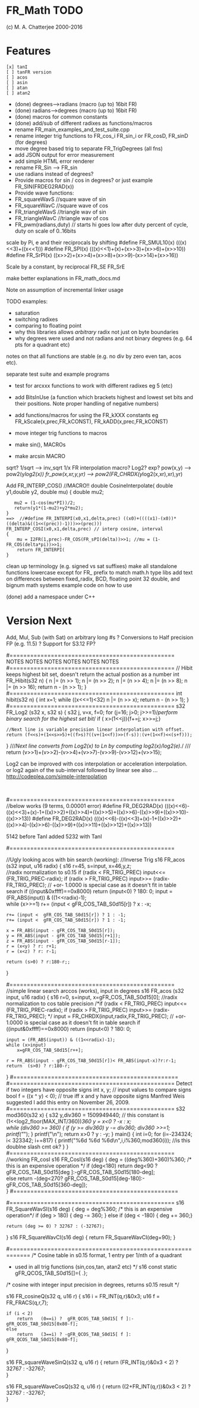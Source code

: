 # FR_Math TODO 

(c) M. A. Chatterjee 2000-2016

# Features
	[x] tanI 
	[ ] tanFR version
	[ ] acos
	[ ] asin
	[ ] atan
	[ ] atan2
* (done) degrees-->radians (macro (up to) 16bit FR)
* (done) radians-->degrees (macro (up to) 16bit FR)
* (done) macros for common constants
* (done) add/sub of different radixes as functions/macros
* rename FR_main_examples_and_test_suite.cpp
* rename integer trig functions to FR_cos_i FR_sin_i  or FR_cosD, FR_sinD (for degrees)
* move degree based trig to separate FR_TrigDegrees (all fns)
* add JSON output for error measurement
* add simple HTML error renderer
* rename FR_Sin --> FR_sin  
* use radians instead of degrees?  
* Provide macros for sin / cos in degrees?  or just example FR_SIN(FRDEG2RAD(x))
* Provide wave functions:
* FR_squareWavS //square wave of sin
* FR_squareWavC //square wave of cos
* FR_triangleWavS //triangle wav of sin
* FR_triangleWavC //triangle wav of cos
* FR_pwm(radians,duty) // starts hi goes low after duty percent of cycle, duty on scale of 0..16bits


scale by Pi, e and their reciprocals by shifting
#define FR_SMUL10(x)	(((x)<<3)+((x<<1)))
#define FR_SPI(x)       (((x)<<1)+(x)+(x>>3)+(x>>6)+(x>>10))
#define FR_SrPI(x)      ((x>>2)+(x>>4)+(x>>8)+(x>>9)-(x>>14)+(x>>16))

Scale by a constant, by reciprocal
FR_SE
FR_SrE

make better explanations in FR_math_docs.md

Note on assumption of incremental linker usage

TODO examples:
* saturation
* switching radixes
* comparing to floating point
* why this libraries allows _arbitrary_ radix not just on byte boundaries
* why degrees were used and not radians and not binary degrees (e.g. 64 pts for a quadrant etc)

notes on that all functions are stable (e.g. no div by zero even tan, acos etc).

separate test suite and example programs
* test for arcxxx functions to work with different radixes eg 5 (etc)

* add BitsInUse (a function which brackets highest and lowest set bits and their positions.  Note proper handling of negative numbers)
* add functions/macros for using the FR_kXXX constants eg FR_kScale(x,prec,FR_kCONST), FR_kADD(x,prec,FR_kCONST)
* move integer trig functions to macros
* make sin(), MACROs
* make arcsin MACRO

sqrt?
1/sqrt --> inv_sqrt
1/x
FR interpolation macro?
Log2?
exp?
pow(x,y) --> pow2(y*log2(x))
fr_pow(x,xr,y,yr) --> pow2(FR_CHRDX(y*log2(x,xr),xr),yr)

Add FR_INTERP_COS()  //MACRO!!
    double CosineInterpolate(
       double y1,double y2,  double mu)
    {
       double mu2;

       mu2 = (1-cos(mu*PI))/2;
       return(y1*(1-mu2)+y2*mu2);
    }
    ==>  //#define FR_INTERPI(x0,x1,delta,prec) ((x0)+((((x1)-(x0))*((delta)&((1<<(prec))-1)))>>(prec)))
    FR_INTERP_COSI(x0,x1,delta,prec) // interp cosine, interval
    {
        mu = I2FR(1,prec)-FR_COS(FR_sPI(delta))>>1; //mu = (1-FR_COS(delta*pi))>>1; 
        return FR_INTERPI(
    }

clean up terminology (e.g. signed vs sat suffixes)
make all standalone functions lowercase except for FR_ prefix to match math.h type libs
add text on differences between fixed_radix, BCD, floating point 32 double, and bignum math systems
example code on how to use

(done) add a namespace under C++

# Version Next 
Add, Mul, Sub (with Sat) on arbitrary long #s
? Conversions to Half precision FP (e.g. 11.5)
? Support for S3.12 FP?

#================================================
NOTES NOTES NOTES NOTES NOTES NOTES
#================================================
// Hibit keeps highest bit set, doesn't return the actual postion as a number
int FR_Hibit(s32 n) {
    n |= (n >>  1);
    n |= (n >>  2);
    n |= (n >>  4);
    n |= (n >>  8);
    n |= (n >> 16);
    return n - (n >> 1);
}
#================================================
int hibit(s32 n) {
	int x=1;
	while ((x<<=1)<32)
    	n |= (n >>  x);
    return n - (n >> 1);
}
#================================================
s32 FR_Log2 (s32 x, s32 s)
{
	s32 j, v=x, f=0; 
	for (j=16; j>0; j>>=1)/*perform binary search for the highest set bit*/
		if ( x>(1<<j)){f+=j; x>>=j;}

	//Next line is variable precision linear interpolation with offset.
	return (f<<s)+(1<<s>>5)+((f>s)?((v+(1<<f))>>(f-s)):(v+(1<<f)<<(s+f)));

}
///*Next line converts from Log2(x) to Ln by computing log2(x)/log2(e).*/
/// return (v>>1)+(v>>2)-(v>>4)+(v>>7)-(v>>9)-(v>>12)+(v>>15);

Log2 can be improved with cos interpolation or acceleration interpolation.  or log2 again of the sub-interval followed by linear
see also ... http://codeplea.com/simple-interpolation


 

#================================================
//below works (9 terms, 0.00001 error)
#define FR_DEG2RAD(x) (((x)<<6)-((x)<<3)+(x)-1+((x)>>2)+((x)>>4)+((x)>>5)+((x)>>6)-((x)>>9)+((x)>>10)-((x)>>13))
#define FR_DEG2RAD(x) (((x)<<6)-((x)<<3)+(x)-1+((x)>>2)+((x)>>4)-((x)>>6)-((x)>>9)+((x)>>11)+((x)>>12)+((x)>>13))

5142 before TanI added
5232 with TanI 

#================================================

//Ugly looking acos with bin search (working):
//Inverse Trig
s16 FR_acos (s32 input, u16 radix)
{
	s16 r=45, s=input, x=46,y,z;	
	//radix normalization to s0.15
	if (radix < FR_TRIG_PREC)
		input<<= (FR_TRIG_PREC-radix);
	if (radix > FR_TRIG_PREC)
		input>>= (radix-FR_TRIG_PREC);
	// +or- 1.0000 is special case as it doesn't fit in table search 
	if ((input&0xffff)==0x8000) 
		return (input<0) ? 180: 0;
	input = (FR_ABS(input)) & ((1<<radix)-1);	
	while (x>>=1)
		r+= (input < gFR_COS_TAB_S0d15[r]) ? x : -x;
	
	r+= (input <  gFR_COS_TAB_S0d15[r]) ? 1 : -1;
	r+= (input <  gFR_COS_TAB_S0d15[r]) ? 1 : -1;
	
	x = FR_ABS(input - gFR_COS_TAB_S0d15[r]);
	y = FR_ABS(input - gFR_COS_TAB_S0d15[r+1]);
	z = FR_ABS(input - gFR_COS_TAB_S0d15[r-1]);
	r = (x<y) ? r: r+1;
	r = (x<z) ? r: r-1;

	return (s>0) ? r:180-r;;	 
}

#================================================
//simple linear search arccos (works), input in degrees
s16 FR_acos (s32 input, u16 radix)
{
	s16 r=0, s=input, x=gFR_COS_TAB_S0d15[0];
	//radix normalization to cos table precision
	/*if (radix < FR_TRIG_PREC)
		input<<= (FR_TRIG_PREC-radix);
	if (radix > FR_TRIG_PREC)
		input>>= (radix-FR_TRIG_PREC);
		*/
	input = FR_CHRDX(input,radix,FR_TRIG_PREC);
	// +or- 1.0000 is special case as it doesn't fit in table search 
	if ((input&0xffff)==0x8000) 
		return (input<0) ? 180: 0;
	
	input = (FR_ABS(input)) & ((1<<radix)-1);
	while (x>input)
		x=gFR_COS_TAB_S0d15[r++];
	
	r = FR_ABS(input - gFR_COS_TAB_S0d15[r])< FR_ABS(input-x)?r:r-1; 
	return  (s>0) ? r:180-r;	 
}
#================================================
#================================================
Detect if two integers have opposite signs
int x, y;               // input values to compare signs
bool f = ((x ^ y) < 0); // true iff x and y have opposite signs
Manfred Weis suggested I add this entry on November 26, 2009.
#================================================
s32 mod360(s32 x)
{
  s32 y,div360  = 1509949440; // this constant is (1<<log2_floor(MAX_INT/360))*360
  y = x<0 ? -x : x;  
  while (div360 >= 360)
  {
     if (y >= div360) y -= div360; 
     div360 >>=1;  
     printf("*");
  }
  printf("\n");
  return x>0 ? y : -y;
}
main()
{
    int i=0;
    for (i=-234324; i< 323342; i+=817)
    {
        printf("%6d %6d %6d\n",i,i%360,mod360(i)); //is this doublne slash cmt ok?
    }
}
#================================================
//working FR_cosI
s16 FR_CosI(s16 deg) 
{
	deg = ((deg%360)+360)%360; /* this is an expensive operation */
	if (deg<180)
		return   deg<90 ? gFR_COS_TAB_S0d15[deg    ]:-gFR_COS_TAB_S0d15[180-deg];		
	else
		return -(deg<270? gFR_COS_TAB_S0d15[deg-180]:-gFR_COS_TAB_S0d15[360-deg]);	
}
#================================================

#================================================
s16 FR_SquareWavSI(s16 deg) 
{
	deg = deg%360; /* this is an expensive operation*/
	if (deg > 180) { deg -= 360; }
	else if (deg < -180) { deg += 360;}
	
	return (deg >= 0) ? 32767 : (-32767);
}
s16 FR_SquareWavCI(s16 deg) 
{
	return FR_SquareWavCI(deg+90);
}


#============================================================
/* Cosine table in s0.15 format, 1 entry per 1/nth of a quadrant
 * used in all trig functions (sin,cos,tan, atan2 etc)
 */
s16 const static gFR_QCOS_TAB_S0d15[]={
   .};
    
/* cosine with integer input precision in degrees, returns s0.15 result
 */

s16 FR_cosineQ(s32 q, u16 r) 
{
	s16 i = FR_INT(q,r)&0x3;
    u16 f = FR_FRACS(q,r,7);
    
	if (i < 2)
		return   (0==i) ?  gFR_QCOS_TAB_S0d15[ f ]:-gFR_QCOS_TAB_S0d15[0x80-f];		
	else
		return   (3==i) ? -gFR_QCOS_TAB_S0d15[ f ]: gFR_QCOS_TAB_S0d15[0x80-f];	
}

s16 FR_squareWaveSinQ(s32 q, u16 r) 
{
	return (FR_INT(q,r)&0x3 < 2) ? 32767 : -32767;    
}

s16 FR_squareWaveCosQ(s32 q, u16 r) 
{
	return ((2+FR_INT(q,r))&0x3 < 2) ? 32767 : -32767;    
}